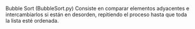 Bubble Sort (BubbleSort.py)
Consiste en comparar elementos adyacentes e intercambiarlos si están en desorden, repitiendo el proceso hasta que toda la lista esté ordenada.